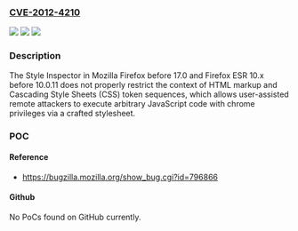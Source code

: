 ### [CVE-2012-4210](https://cve.mitre.org/cgi-bin/cvename.cgi?name=CVE-2012-4210)
![](https://img.shields.io/static/v1?label=Product&message=n%2Fa&color=blue)
![](https://img.shields.io/static/v1?label=Version&message=n%2Fa&color=blue)
![](https://img.shields.io/static/v1?label=Vulnerability&message=n%2Fa&color=brighgreen)

### Description

The Style Inspector in Mozilla Firefox before 17.0 and Firefox ESR 10.x before 10.0.11 does not properly restrict the context of HTML markup and Cascading Style Sheets (CSS) token sequences, which allows user-assisted remote attackers to execute arbitrary JavaScript code with chrome privileges via a crafted stylesheet.

### POC

#### Reference
- https://bugzilla.mozilla.org/show_bug.cgi?id=796866

#### Github
No PoCs found on GitHub currently.

